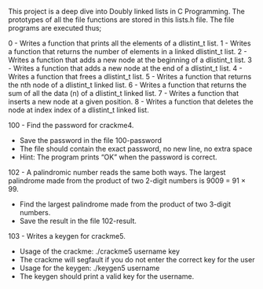 This project is a deep dive into Doubly linked lists in C Programming.
The prototypes of all the file functions are stored in this lists.h file.
The file programs are executed thus;

0 - Writes a function that prints all the elements of a dlistint_t list.
1 - Writes a function that returns the number of elements in a linked dlistint_t list.
2 - Writes a function that adds a new node at the beginning of a dlistint_t list.
3 - Writes a function that adds a new node at the end of a dlistint_t list.
4 - Writes a function that frees a dlistint_t list.
5 - Writes a function that returns the nth node of a dlistint_t linked list.
6 - Writes a function that returns the sum of all the data (n) of a dlistint_t linked list.
7 - Writes a function that inserts a new node at a given position.
8 - Writes a function that deletes the node at index index of a dlistint_t linked list.

100 - Find the password for crackme4.
* Save the password in the file 100-password
* The file should contain the exact password, no new line, no extra space
* Hint: The program prints “OK” when the password is correct.

102 - A palindromic number reads the same both ways. The largest palindrome made from the product of two 2-digit numbers is 9009 = 91 × 99.
* Find the largest palindrome made from the product of two 3-digit numbers.
* Save the result in the file 102-result.

103 - Writes  a keygen for crackme5.
* Usage of the crackme: ./crackme5 username key
* The crackme will segfault if you do not enter the correct key for the user
* Usage for the keygen: ./keygen5 username
* The keygen should print a valid key for the username.
